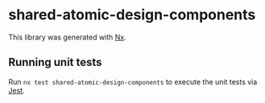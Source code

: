 # shared-atomic-design-components

This library was generated with [Nx](https://nx.dev).

## Running unit tests

Run `nx test shared-atomic-design-components` to execute the unit tests via [Jest](https://jestjs.io).
